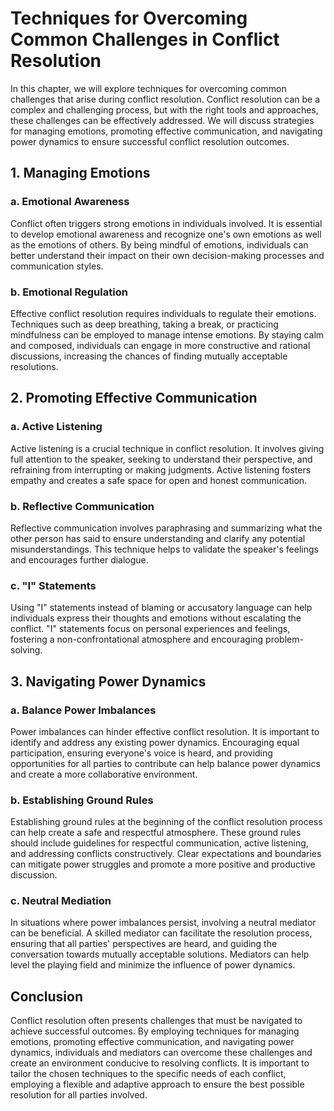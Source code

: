 Techniques for Overcoming Common Challenges in Conflict Resolution
===========================================================================

In this chapter, we will explore techniques for overcoming common challenges that arise during conflict resolution. Conflict resolution can be a complex and challenging process, but with the right tools and approaches, these challenges can be effectively addressed. We will discuss strategies for managing emotions, promoting effective communication, and navigating power dynamics to ensure successful conflict resolution outcomes.

1\. Managing Emotions
--------------------

### a. Emotional Awareness

Conflict often triggers strong emotions in individuals involved. It is essential to develop emotional awareness and recognize one's own emotions as well as the emotions of others. By being mindful of emotions, individuals can better understand their impact on their own decision-making processes and communication styles.

### b. Emotional Regulation

Effective conflict resolution requires individuals to regulate their emotions. Techniques such as deep breathing, taking a break, or practicing mindfulness can be employed to manage intense emotions. By staying calm and composed, individuals can engage in more constructive and rational discussions, increasing the chances of finding mutually acceptable resolutions.

2\. Promoting Effective Communication
------------------------------------

### a. Active Listening

Active listening is a crucial technique in conflict resolution. It involves giving full attention to the speaker, seeking to understand their perspective, and refraining from interrupting or making judgments. Active listening fosters empathy and creates a safe space for open and honest communication.

### b. Reflective Communication

Reflective communication involves paraphrasing and summarizing what the other person has said to ensure understanding and clarify any potential misunderstandings. This technique helps to validate the speaker's feelings and encourages further dialogue.

### c. "I" Statements

Using "I" statements instead of blaming or accusatory language can help individuals express their thoughts and emotions without escalating the conflict. "I" statements focus on personal experiences and feelings, fostering a non-confrontational atmosphere and encouraging problem-solving.

3\. Navigating Power Dynamics
----------------------------

### a. Balance Power Imbalances

Power imbalances can hinder effective conflict resolution. It is important to identify and address any existing power dynamics. Encouraging equal participation, ensuring everyone's voice is heard, and providing opportunities for all parties to contribute can help balance power dynamics and create a more collaborative environment.

### b. Establishing Ground Rules

Establishing ground rules at the beginning of the conflict resolution process can help create a safe and respectful atmosphere. These ground rules should include guidelines for respectful communication, active listening, and addressing conflicts constructively. Clear expectations and boundaries can mitigate power struggles and promote a more positive and productive discussion.

### c. Neutral Mediation

In situations where power imbalances persist, involving a neutral mediator can be beneficial. A skilled mediator can facilitate the resolution process, ensuring that all parties' perspectives are heard, and guiding the conversation towards mutually acceptable solutions. Mediators can help level the playing field and minimize the influence of power dynamics.

Conclusion
----------

Conflict resolution often presents challenges that must be navigated to achieve successful outcomes. By employing techniques for managing emotions, promoting effective communication, and navigating power dynamics, individuals and mediators can overcome these challenges and create an environment conducive to resolving conflicts. It is important to tailor the chosen techniques to the specific needs of each conflict, employing a flexible and adaptive approach to ensure the best possible resolution for all parties involved.
